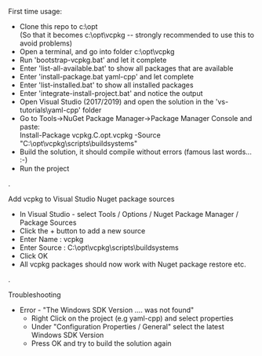 First time usage:

* Clone this repo to c:\opt   
  (So that it becomes c:\opt\vcpkg -- strongly recommended to use this to avoid problems)
* Open a terminal, and go into folder c:\opt\vcpkg
* Run 'bootstrap-vcpkg.bat' and let it complete
* Enter 'list-all-available.bat' to show all packages that are available
* Enter 'install-package.bat yaml-cpp' and let complete
* Enter 'list-installed.bat' to show all installed packages
* Enter 'integrate-install-project.bat' and notice the output
* Open Visual Studio (2017/2019) and open the solution in the 'vs-tutorials\yaml-cpp' folder
* Go to Tools->NuGet Package Manager->Package Manager Console and paste:   
  Install-Package vcpkg.C.opt.vcpkg -Source "C:\opt\vcpkg\scripts\buildsystems"
* Build the solution, it should compile without errors (famous last words... :-)
* Run the project

.

Add vcpkg to Visual Studio Nuget package sources
* In Visual Studio - select Tools / Options / Nuget Package Manager / Package Sources
* Click the + button to add a new source
* Enter Name   : vcpkg
* Enter Source : C:\opt\vcpkg\scripts\buildsystems
* Click OK
* All vcpkg packages should now work with Nuget package restore etc.

.

Troubleshooting   
* Error - "The Windows SDK Version .... was not found"
  * Right Click on the project (e.g yaml-cpp) and select properties
  * Under "Configuration Properties / General" select the latest Windows SDK Version
  * Press OK and try to build the solution again
